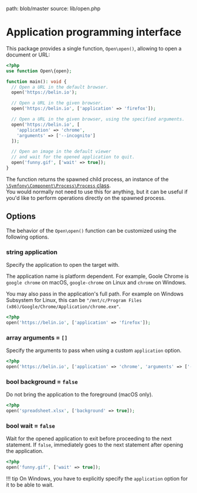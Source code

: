 path: blob/master
source: lib/open.php

# Application programming interface
This package provides a single function, `Open\open()`, allowing to open a document or URL:

```php
<?php
use function Open\{open};

function main(): void {
  // Open a URL in the default browser.
  open('https://belin.io');

  // Open a URL in the given browser.
  open('https://belin.io', ['application' => 'firefox']);

  // Open a URL in the given browser, using the specified arguments.
  open('https://belin.io', [
    'application' => 'chrome',
    'arguments' => ['--incognito']
  ]);

  // Open an image in the default viewer
  // and wait for the opened application to quit.
  open('funny.gif', ['wait' => true]);
}
```

The function returns the spawned child process, an instance of the [`\Symfony\Component\Process\Process` class](https://symfony.com/doc/current/components/process.html).  
You would normally not need to use this for anything, but it can be useful if you'd like to perform operations directly on the spawned process.

## Options
The behavior of the `Open\open()` function can be customized using the following options.

### string **application**
Specify the application to open the target with.

The application name is platform dependent. For example, Goole Chrome is `google chrome` on macOS, `google-chrome` on Linux and `chrome` on Windows.

You may also pass in the application's full path. For example on Windows Subsystem for Linux, this can be `"/mnt/c/Program Files (x86)/Google/Chrome/Application/chrome.exe"`.

```php
<?php
open('https://belin.io', ['application' => 'firefox']);
```

### array **arguments** = `[]`
Specify the arguments to pass when using a custom `application` option.

```php
<?php
open('https://belin.io', ['application' => 'chrome', 'arguments' => ['--incognito']]);
```

### bool **background** = `false`
Do not bring the application to the foreground (macOS only).

```php
<?php
open('spreadsheet.xlsx', ['background' => true]);
```

### bool **wait** = `false`
Wait for the opened application to exit before proceeding to the next statement. If `false`, immediately goes to the next statement after opening the application.

```php
<?php
open('funny.gif', ['wait' => true]);
```

!!! tip
    On Windows, you have to explicitly specify the `application` option for it to be able to wait.
